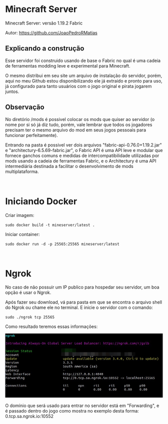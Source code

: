 <h1>Minecraft Server</h1>

Minecraft Server: versão 1.19.2 Fabric

Autor: https://github.com/JoaoPedroRMatias

<h2>Explicando a construção</h2>

<p>Esse servidor foi construido usando de base o Fabric no qual é uma cadeia de ferramentas modding leve e experimental para Minecraft.</p>

<p>O mesmo distribui em seu site um arquivo de instalação do servidor, porém, aqui no meu Github estou disponibilizando ele já extraido e pronto para uso, já configurado para tanto usuários com o jogo original e pirata jogarem juntos.</p>

<h2>Observação</h2>

<p>No diretório /mods é possivel colocar os mods que quiser ao servidor (o nome por si só já diz tudo, porém, vale lembrar que todos os jogadores precisam ter o mesmo arquivo do mod em seus jogos pessoais para funcionar perfeitamente).</p>

<p>Entrando na pasta é possivel ver dois arquivos "fabric-api-0.76.0+1.19.2.jar" e "architectury-6.5.69-fabric.jar", o Fabric API é uma API leve e modular que fornece ganchos comuns e medidas de intercompatibilidade utilizadas por mods usando a cadeia de ferramentas Fabric, e o Architectury é uma API intermediária destinada a facilitar o desenvolvimento de mods multiplataforma.</p>

<br>
<h1>Iniciando Docker</h1>

<p>Criar imagem:</p>

```
sudo docker build -t mineserver/latest .
```

<p>Iniciar container:</p>

```
sudo docker run -d -p 25565:25565 mineserver/latest
```
<br>
<h1>Ngrok</h1>
<p>No caso de não possuir um IP publico para hospedar seu servidor, um boa opção é usar o Ngrok.</p>
<p>Após fazer seu download, vá para pasta em que se encontra o arquivo shell do Ngrok ou chame ele no terminal. E inicie o servidor com o comando:</p>

```
sudo ./ngrok tcp 25565
```

<p>Como resultado teremos essas informações:</p>
<img src="./img/ngrok.jpeg">
</div>

<br>
<p>O domínio que será usado para entrar no servidor está em "Forwarding", e é passado dentro do jogo como mostra no exemplo desta forma: 0.tcp.sa.ngrok.io:10552</p>

